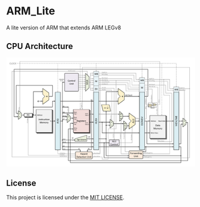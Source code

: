 # ARM_Lite
A lite version of ARM that extends ARM LEGv8

## CPU Architecture
![ARM Lite CPU Archiecture](Figure/CPU/AMR_Lite_CPU.png)

## License
This project is licensed under the [MIT LICENSE](LICENSE).
